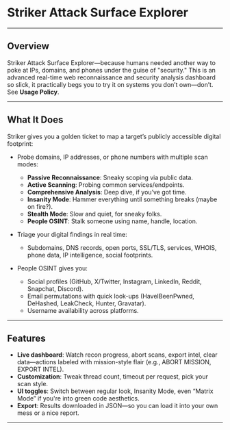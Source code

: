 #  Striker Attack Surface Explorer

---

##  Overview

Striker Attack Surface Explorer—because humans needed another way to poke at IPs, domains, and phones under the guise of "security." This is an advanced real-time web reconnaissance and security analysis dashboard so slick, it practically begs you to try it on systems you don’t own—don’t. See **Usage Policy**.

---

##  What It Does

Striker gives you a golden ticket to map a target’s publicly accessible digital footprint:

- Probe domains, IP addresses, or phone numbers with multiple scan modes:
  - **Passive Reconnaissance**: Sneaky scoping via public data.
  - **Active Scanning**: Probing common services/endpoints.
  - **Comprehensive Analysis**: Deep dive, if you’ve got time.
  - **Insanity Mode**: Hammer everything until something breaks (maybe on fire?).
  - **Stealth Mode**: Slow and quiet, for sneaky folks.
  - **People OSINT**: Stalk someone using name, handle, location.

- Triage your digital findings in real time:  
  - Subdomains, DNS records, open ports, SSL/TLS, services, WHOIS, phone data, IP intelligence, social footprints.

- People OSINT gives you:
  - Social profiles (GitHub, X/Twitter, Instagram, LinkedIn, Reddit, Snapchat, Discord).
  - Email permutations with quick look-ups (HaveIBeenPwned, DeHashed, LeakCheck, Hunter, Gravatar).
  - Username availability across platforms.

---

##  Features

- **Live dashboard**: Watch recon progress, abort scans, export intel, clear data—actions labeled with mission-style flair (e.g., ABORT MISSION, EXPORT INTEL).
- **Customization**: Tweak thread count, timeout per request, pick your scan style.
- **UI toggles**: Switch between regular look, Insanity Mode, even “Matrix Mode” if you're into green code aesthetics.
- **Export**: Results downloaded in JSON—so you can load it into your own mess or a nice report.

---
